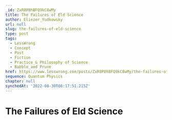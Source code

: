 ```yaml
---
_id: ZxR8P8hBFQ9kC8wMy
title: The Failures of Eld Science
author: Eliezer_Yudkowsky
url: null
slug: the-failures-of-eld-science
type: post
tags:
  - LessWrong
  - Concept
  - Post
  - Fiction
  - Practice_& Philosophy of Science
  - Babble_and Prune
href: https://www.lesswrong.com/posts/ZxR8P8hBFQ9kC8wMy/the-failures-of-eld-science
sequence: Quantum Physics
chapter: null
synchedAt: '2022-08-30T08:17:51.215Z'
---
```


# The Failures of Eld Science
